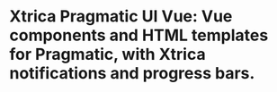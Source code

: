# Xtrica Pragmatic UI Vue: Vue components and HTML templates for Pragmatic, with Xtrica notifications and progress bars.